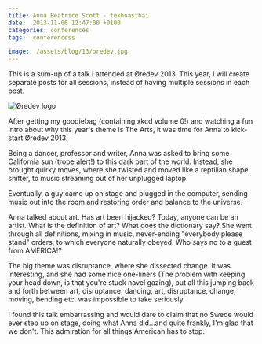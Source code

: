 ```yaml
---
title: Anna Beatrice Scott - tekhnasthai
date:  2013-11-06 12:47:00 +0100
categories: conferences
tags:  conferencess

image:  /assets/blog/13/oredev.jpg
---
```


This is a sum-up of a talk I attended at Øredev 2013. This year, I will create 
separate posts for all sessions, instead of having multiple sessions in each post.

![Øredev logo]({{page.image}})

After getting my goodiebag (containing xkcd volume 0!) and watching a fun intro about why this year's theme is The Arts, it was time for Anna to kick-start Øredev 2013.

Being a dancer, professor and writer, Anna was asked to bring some California sun (trope alert!) to this dark part of the world. Instead, she brought quirky moves, where she twisted and moved like a reptilian shape shifter,  to music streaming out of her unplugged laptop.

Eventually, a guy came up on stage and plugged in the computer, sending music out into the room and restoring order and balance to the universe.

Anna talked about art. Has art been hijacked? Today, anyone can be an artist. What is the definition of art? What does the dictionary say? She went through all definitions, mixing in music, never-ending "everybody please stand" orders, to which everyone naturally obeyed. Who says no to a guest from AMERICA!?

The big theme was disruptance, where she dissected change. It was interesting, and she had some nice one-liners (The problem with keeping your head down, is that you're stuck navel gazing), but all this jumping back and forth between art, disruptance, dancing, art, disruptance, change, moving, bending etc. was impossible to take seriously.

I found this talk embarrassing and would dare to claim that no Swede would ever step up on stage, doing what Anna did...and quite frankly, I'm glad that we don't. This admiration for all things American has to stop.